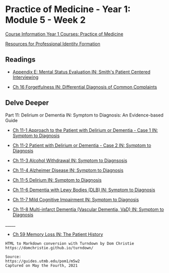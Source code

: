 # Practice of Medicine - Year 1: Module 5 - Week 2

[Course Information Year 1 Courses: Practice of Medicine](/usmle/pom1/course-information.html)

[Resources for Professional Identity Formation](/usmle/pom1/pif.html)

## Readings

*   [Appendix E: Mental Status Evaluation IN: Smith's Patient Centered Interviewing](http://libux.utmb.edu/login?url=https://accessmedicine.mhmedical.com/content.aspx?bookid=2446&sectionid=193677566)
    
*   [Ch 16 Forgetfulness IN: Differential Diagnosis of Common Complaints](http://libux.utmb.edu/login?url=https://www.clinicalkey.com/#!/browse/book/3-s2.0-C20150022286)
    

## Delve Deeper

Part 11: Delirium or Dementia IN: Symptom to Diagnosis: An Evidence-based Guide

*   [Ch 11-1 Approach to the Patient with Delirium or Dementia - Case 1 IN: Symptom to Diagnosis](http://libux.utmb.edu/login?url=https://accessmedicine.mhmedical.com/content.aspx?bookid=2715&sectionid=249059100)
    
*   [Ch 11-2 Patient with Delirium or Dementia - Case 2 IN: Symptom to Diagnosis](http://libux.utmb.edu/login?url=https://accessmedicine.mhmedical.com/content.aspx?bookid=2715&sectionid=249059123)
    
*   [Ch 11-3 Alcohol Withdrawal IN: Symptom to Diagnsosis](http://libux.utmb.edu/login?url=https://accessmedicine.mhmedical.com/content.aspx?bookid=2715&sectionid=249059137)
    
*   [Ch 11-4 Alzheimer Disease IN: Symptom to Diagnosis](http://libux.utmb.edu/login?url=https://accessmedicine.mhmedical.com/content.aspx?bookid=2715&sectionid=249059147)
    
*   [Ch 11-5 Delirium IN: Symptom to Diagnosis](http://libux.utmb.edu/login?url=https://accessmedicine.mhmedical.com/content.aspx?bookid=2715&sectionid=249059158)
    
*   [Ch 11-6 Dementia with Lewy Bodies (DLB) IN: Symptom to Diagnosis](http://libux.utmb.edu/login?url=https://accessmedicine.mhmedical.com/content.aspx?bookid=2715&sectionid=249059167)
    
*   [Ch 11-7 Mild Cognitive Impairment IN: Symptom to Diagnosis](http://libux.utmb.edu/login?url=https://accessmedicine.mhmedical.com/content.aspx?bookid=2715&sectionid=249059177)
    
*   [Ch 11-8 Multi-infarct Dementia (Vascular Dementia, VaD) IN: Symptom to Diagnosis](http://libux.utmb.edu/login?url=https://accessmedicine.mhmedical.com/content.aspx?bookid=2715&sectionid=249059186)
    

\_\_\_\_\_

*   [Ch 59 Memory Loss IN: The Patient History](http://libux.utmb.edu/login?url=https://accessmedicine.mhmedical.com/content.aspx?bookid=500&sectionid=41026611)

```
HTML to Markdown conversion with Turndown by Dom Christie
https://domchristie.github.io/turndown/

Source:
https://guides.utmb.edu/pom1/m5w2
Captured on May the Fourth, 2021
```
